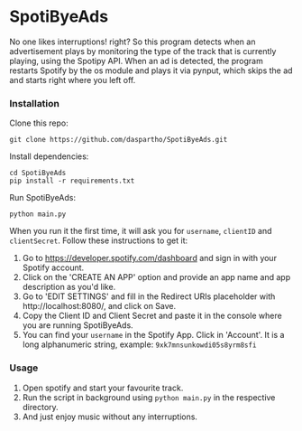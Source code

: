 # SpotiByeAds

No one likes interruptions! right? So this program detects when an advertisement plays by monitoring the type of the track that is currently playing, using the Spotipy API. 
When an ad is detected, the program restarts Spotify by the os module and plays it via pynput, which skips the ad and starts right where you left off.

### Installation

Clone this repo:
```
git clone https://github.com/daspartho/SpotiByeAds.git
```

Install dependencies:
```
cd SpotiByeAds
pip install -r requirements.txt
```

Run SpotiByeAds:
```
python main.py
```

When you run it the first time, it will ask you for `username`, `clientID` and `clientSecret`.
Follow these instructions to get it:
1. Go to https://developer.spotify.com/dashboard and sign in with your Spotify account.
1. Click on the 'CREATE AN APP' option and provide an app name and app description as you'd like.
1. Go to 'EDIT SETTINGS' and fill in the Redirect URIs placeholder with http://localhost:8080/, and click on Save.
1. Copy the Client ID and Client Secret and paste it in the console where you are running SpotiByeAds.
1. You can find your `username` in the Spotify App. Click in 'Account'. It is a long alphanumeric string, example: `9xk7mnsunkowdi05s8yrm8sfi`

### Usage
1. Open spotify and start your favourite track.
1. Run the script in background using `python main.py` in the respective directory.
1. And just enjoy music without any interruptions.
